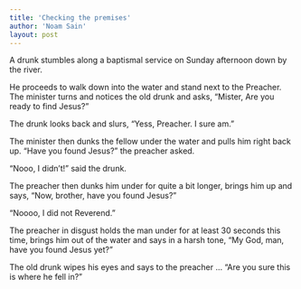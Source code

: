 ```yaml
---
title: 'Checking the premises'
author: 'Noam Sain'
layout: post
---
```


A drunk stumbles along a baptismal service on Sunday afternoon down by the river.

He proceeds to walk down into the water and stand next to the Preacher. The minister turns and notices the old drunk and asks, “Mister, Are you ready to find Jesus?”

The drunk looks back and slurs, “Yess, Preacher. I sure am.”

The minister then dunks the fellow under the water and pulls him right back up. “Have you found Jesus?” the preacher asked.

“Nooo, I didn’t!” said the drunk.

The preacher then dunks him under for quite a bit longer, brings him up and says, “Now, brother, have you found Jesus?”

“Noooo, I did not Reverend.”

The preacher in disgust holds the man under for at least 30 seconds this time, brings him out of the water and says in a harsh tone, “My God, man, have you found Jesus yet?”

The old drunk wipes his eyes and says to the preacher … “Are you sure this is where he fell in?”
